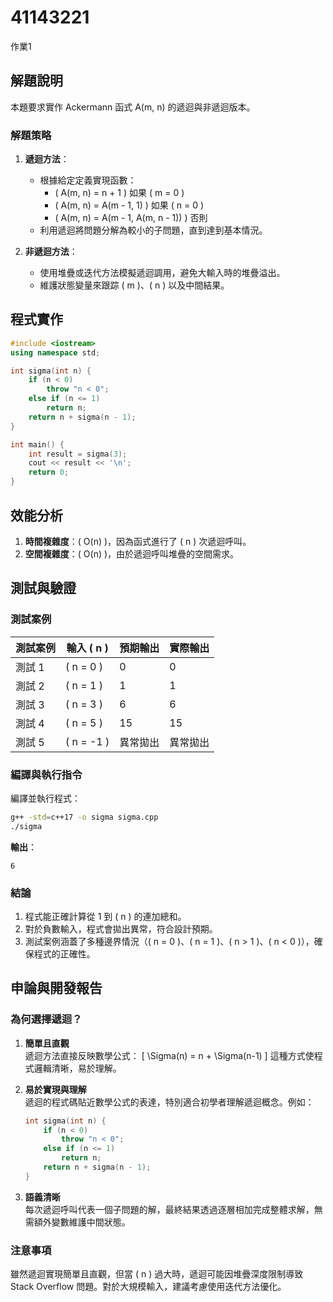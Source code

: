 # 41143221
作業1
## 解題說明
本題要求實作 Ackermann 函式 A(m, n) 的遞迴與非遞迴版本。
### 解題策略
1. **遞迴方法**：
   - 根據給定定義實現函數：
     - \( A(m, n) = n + 1 \) 如果 \( m = 0 \)
     - \( A(m, n) = A(m - 1, 1) \) 如果 \( n = 0 \)
     - \( A(m, n) = A(m - 1, A(m, n - 1)) \) 否則
   - 利用遞迴將問題分解為較小的子問題，直到達到基本情況。

2. **非遞迴方法**：
   - 使用堆疊或迭代方法模擬遞迴調用，避免大輸入時的堆疊溢出。
   - 維護狀態變量來跟踪 \( m \)、\( n \) 以及中間結果。
## 程式實作
```cpp
#include <iostream>
using namespace std;

int sigma(int n) {
    if (n < 0)
        throw "n < 0";
    else if (n <= 1)
        return n;
    return n + sigma(n - 1);
}

int main() {
    int result = sigma(3);
    cout << result << '\n';
    return 0;
}
```

## 效能分析

1. **時間複雜度**：\( O(n) \)，因為函式進行了 \( n \) 次遞迴呼叫。
2. **空間複雜度**：\( O(n) \)，由於遞迴呼叫堆疊的空間需求。


## 測試與驗證

### 測試案例

| 測試案例 | 輸入 \( n \) | 預期輸出 | 實際輸出 |
|----------|-------------|----------|----------|
| 測試 1   | \( n = 0 \) | 0        | 0        |
| 測試 2   | \( n = 1 \) | 1        | 1        |
| 測試 3   | \( n = 3 \) | 6        | 6        |
| 測試 4   | \( n = 5 \) | 15       | 15       |
| 測試 5   | \( n = -1 \)| 異常拋出 | 異常拋出 |

### 編譯與執行指令

編譯並執行程式：

```bash
g++ -std=c++17 -o sigma sigma.cpp
./sigma
```

**輸出**：
```
6
```

### 結論

1. 程式能正確計算從 1 到 \( n \) 的連加總和。
2. 對於負數輸入，程式會拋出異常，符合設計預期。
3. 測試案例涵蓋了多種邊界情況（\( n = 0 \)、\( n = 1 \)、\( n > 1 \)、\( n < 0 \)），確保程式的正確性。

## 申論與開發報告

### 為何選擇遞迴？

1. **簡單且直觀**  
   遞迴方法直接反映數學公式：
   \[
   \Sigma(n) = n + \Sigma(n-1)
   \]
   這種方式使程式邏輯清晰，易於理解。

2. **易於實現與理解**  
   遞迴的程式碼貼近數學公式的表達，特別適合初學者理解遞迴概念。例如：
   ```cpp
   int sigma(int n) {
       if (n < 0)
           throw "n < 0";
       else if (n <= 1)
           return n;
       return n + sigma(n - 1);
   }
   ```

3. **語義清晰**  
   每次遞迴呼叫代表一個子問題的解，最終結果透過逐層相加完成整體求解，無需額外變數維護中間狀態。

### 注意事項

雖然遞迴實現簡單且直觀，但當 \( n \) 過大時，遞迴可能因堆疊深度限制導致 Stack Overflow 問題。對於大規模輸入，建議考慮使用迭代方法優化。


